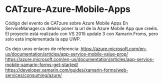 # CATzure-Azure-Mobile-Apps
Código del evento de CATzure sobre Azure Mobile Apps
En ServiceManager.cs debéis poner la url de la Azure Mobile App que creéis.
El proyecto está realizado con VS 2015 update 3 con Xamarin.Froms, pero solo está implementada la app UWP.

Os dejo unos enlaces de referencia:
https://azure.microsoft.com/en-us/documentation/articles/app-service-mobile-value-prop/
https://azure.microsoft.com/en-us/documentation/articles/app-service-mobile-xamarin-forms-get-started/
https://developer.xamarin.com/guides/xamarin-forms/web-services/consuming/azure/

